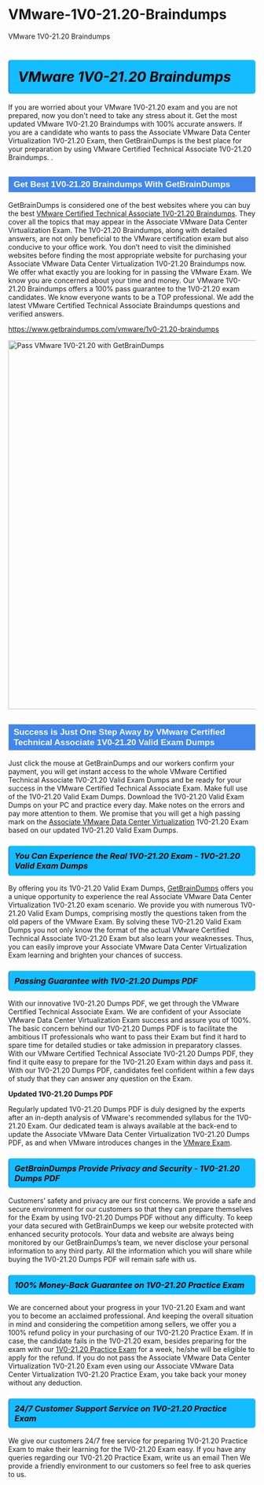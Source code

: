 # VMware-1V0-21.20-Braindumps
VMware 1V0-21.20 Braindumps
<h1><strong><span style="display: block; color: #000000; background: #14BDFF; border: 0.5px solid #AED6F1; border-left: 3px solid #3498DB; padding: .6em; border-radius: 6px;">                     <em>VMware 1V0-21.20 <span class="exam_variation">Braindumps</span> </em>                </span></strong>            </h1>                        <p>If you are worried about your VMware 1V0-21.20 exam and you are not prepared, now you don't need to take any stress about it.             Get the most updated VMware 1V0-21.20 <span class="exam_variation">Braindumps</span> with 100% accurate answers. If you are a candidate who wants to pass the             Associate VMware Data Center Virtualization 1V0-21.20 Exam, then GetBrainDumps is the best place for your preparation by using VMware Certified Technical Associate 1V0-21.20 <span class="exam_variation">Braindumps</span>. .</p>                        <h2 style="background: #4287ec; border: 1px solid #cccccc; padding: 5px 10px;">                <span style="color: #ffffff;">                    <span style="font-size: 11pt;">                        <span style="line-height: normal;">                            <span style="font-family: Calibri,sans-serif;">                                <strong>                                    <span style="font-size: 13.0pt;">Get Best 1V0-21.20 <span class="exam_variation">Braindumps</span> With GetBrainDumps</span>                                </strong>                            </span>                        </span>                    </span>                </span>            </h2>                        <p>GetBrainDumps is considered one of the best websites where you can buy the best <a href="https://www.getbraindumps.com/vmware/vmware-certified-technical-associate-braindumps.html">VMware Certified Technical Associate 1V0-21.20 <span class="exam_variation">Braindumps</span></a>.             They cover all the topics that may appear in the Associate VMware Data Center Virtualization Exam. The 1V0-21.20 <span class="exam_variation">Braindumps</span>,             along with detailed answers, are not only beneficial to the VMware certification exam but also conducive to your office work.             You don’t need to visit the diminished websites before finding the most appropriate website for purchasing your             Associate VMware Data Center Virtualization 1V0-21.20 <span class="exam_variation">Braindumps</span> now. We offer what exactly you are looking for in passing the VMware Exam.             We know you are concerned about your time and money. Our VMware 1V0-21.20 <span class="exam_variation">Braindumps</span> offers a 100% pass guarantee to the             1V0-21.20 exam candidates. We know everyone wants to be a TOP professional. We add the latest VMware Certified Technical Associate <span class="exam_variation">Braindumps</span> questions and verified answers.</p>                        <p><a href="https://www.getbraindumps.com/vmware/1v0-21.20-braindumps">https://www.getbraindumps.com/vmware/1v0-21.20-braindumps</a></p>                        <p><a href="https://www.getbraindumps.com/"><img src="https://www.getbraindumps.com/images/get-updated-exam-questions-with-discount-getbraindumps.jpg" class="postImage" alt="Pass VMware 1V0-21.20 with GetBrainDumps" width="750"></a></p>                            <h2 style="background: #4287ec; border: 1px solid #cccccc; padding: 5px 10px;">                <span style="color: #ffffff;">                    <span style="font-size: 11pt;">                        <span style="line-height: normal;">                            <span style="font-family: Calibri,sans-serif;">                                <strong>                                    <span style="font-size: 13.0pt;">Success is Just One Step Away by VMware Certified Technical Associate 1V0-21.20 <span class="exam_variation2">Valid Exam Dumps</span></span>                                </strong>                            </span>                        </span>                    </span>                </span>            </h2>                        <p>Just click the mouse at GetBrainDumps and our workers confirm your payment, you will get instant access to the whole VMware Certified Technical Associate 1V0-21.20 <span class="exam_variation2">Valid Exam Dumps</span>             and be ready for your success in the VMware Certified Technical Associate Exam. Make full use of the 1V0-21.20 <span class="exam_variation2">Valid Exam Dumps</span>. Download the 1V0-21.20 <span class="exam_variation2">Valid Exam Dumps</span> on your             PC and practice every day. Make notes on the errors and pay more attention to them. We promise that you will get a high passing mark on the             <a href="https://www.getbraindumps.com/vmware/1v0-21.20-braindumps">Associate VMware Data Center Virtualization</a> 1V0-21.20 Exam based on our updated 1V0-21.20 <span class="exam_variation2">Valid Exam Dumps</span>.</p>                        <h3>                <strong>                    <span style="display: block; color: #000000; background: #14BDFF; border: 0.5px solid #AED6F1; border-left: 3px solid #3498DB; padding: .6em; border-radius: 6px;">                        <em>You Can Experience the Real 1V0-21.20 Exam - 1V0-21.20 <span class="exam_variation2">Valid Exam Dumps</span></em>                    </span>                </strong>            </h3>                        <p>By offering you its 1V0-21.20 <span class="exam_variation2">Valid Exam Dumps</span>, <a href="https://www.getbraindumps.com/">GetBrainDumps</a> offers you a unique opportunity to experience the real             Associate VMware Data Center Virtualization 1V0-21.20 exam scenario. We provide you with numerous 1V0-21.20 <span class="exam_variation2">Valid Exam Dumps</span>, comprising mostly             the questions taken from the old papers of the VMware Exam. By solving these 1V0-21.20 <span class="exam_variation2">Valid Exam Dumps</span> you not only know the format of the actual             VMware Certified Technical Associate 1V0-21.20 Exam but also learn your weaknesses. Thus, you can easily improve your             Associate VMware Data Center Virtualization Exam learning and brighten your chances of success.</p>                        <h3>                <strong>                    <span style="display: block; color: #000000; background: #14BDFF; border: 0.5px solid #AED6F1; border-left: 3px solid #3498DB; padding: .6em; border-radius: 6px;">                        <em>Passing Guarantee with 1V0-21.20 <span class="exam_variation3">Dumps PDF</span></em>                    </span>                </strong>            </h3>                        <p>With our innovative 1V0-21.20 <span class="exam_variation3">Dumps PDF</span>, we get through the VMware Certified Technical Associate Exam. We are confident of your Associate VMware Data Center Virtualization Exam             success and assure you of 100%. The basic concern behind our 1V0-21.20 <span class="exam_variation3">Dumps PDF</span> is to facilitate the ambitious IT professionals who want to pass their             Exam but find it hard to spare time for detailed studies or take admission in preparatory classes. With our VMware Certified Technical Associate 1V0-21.20 <span class="exam_variation3">Dumps PDF</span>, they             find it quite easy to prepare for the 1V0-21.20 Exam within days and pass it. With our 1V0-21.20 <span class="exam_variation3">Dumps PDF</span>, candidates feel confident within a few days of             study that they can answer any question on the Exam.</p>                        <p><strong>Updated 1V0-21.20 <span class="exam_variation3">Dumps PDF</span></strong></p>                        <p>Regularly updated 1V0-21.20 <span class="exam_variation3">Dumps PDF</span> is duly designed by the experts after an in-depth analysis of VMware's recommended syllabus for the 1V0-21.20 Exam.             Our dedicated team is always available at the back-end to update the Associate VMware Data Center Virtualization 1V0-21.20 <span class="exam_variation3">Dumps PDF</span>,             as and when VMware introduces changes in the <a href="https://www.getbraindumps.com/vmware-braindumps.html">VMware Exam</a>.</p>                        <h3>                <strong>                    <span style="display: block; color: #000000; background: #14BDFF; border: 0.5px solid #AED6F1; border-left: 3px solid #3498DB; padding: .6em; border-radius: 6px;">                        <em>GetBrainDumps Provide Privacy and Security - 1V0-21.20 <span class="exam_variation3">Dumps PDF</span></em>                    </span>                </strong>            </h3>                        <p>Customers’ safety and privacy are our first concerns. We provide a safe and secure environment for our customers so that they can prepare themselves for the Exam by using             1V0-21.20 <span class="exam_variation3">Dumps PDF</span> without any difficulty. To keep your data secured with GetBrainDumps we keep our website protected with enhanced security protocols. Your data and website             are always being monitored by our GetBrainDumps’s team, we never disclose your personal information to any third party. All the information which you will share while buying             the 1V0-21.20 <span class="exam_variation3">Dumps PDF</span> will remain safe with us.</p>                        <h3>                <strong>                    <span style="display: block; color: #000000; background: #14BDFF; border: 0.5px solid #AED6F1; border-left: 3px solid #3498DB; padding: .6em; border-radius: 6px;">                        <em>100% Money-Back Guarantee on 1V0-21.20 <span class="exam_variation4">Practice Exam</span></em>                    </span>                </strong>            </h3>                        <p>We are concerned about your progress in your 1V0-21.20 Exam and want you to become an acclaimed professional. And keeping the overall situation in mind and             considering the competition among sellers, we offer you a 100% refund policy in your purchasing of our 1V0-21.20 <span class="exam_variation4">Practice Exam</span>. If in case, the candidate fails in the             1V0-21.20 exam, besides preparing for the exam with our <a href="https://www.getbraindumps.com/vmware/1v0-21.20-braindumps">1V0-21.20 <span class="exam_variation4">Practice Exam</span></a> for a week, he/she will be eligible to apply for the refund. If you do not pass the             Associate VMware Data Center Virtualization 1V0-21.20 Exam even using our Associate VMware Data Center Virtualization 1V0-21.20 <span class="exam_variation4">Practice Exam</span>, you             take back your money without any deduction.</p>                        <h3>                <strong>                    <span style="display: block; color: #000000; background: #14BDFF; border: 0.5px solid #AED6F1; border-left: 3px solid #3498DB; padding: .6em; border-radius: 6px;">                        <em>24/7 Customer Support Service on 1V0-21.20 <span class="exam_variation4">Practice Exam</span></em>                    </span>                </strong>            </h3>                        <p>We give our customers 24/7 free service for preparing 1V0-21.20 <span class="exam_variation4">Practice Exam</span> to make their learning for the 1V0-21.20 Exam easy. If you have any queries regarding our             1V0-21.20 <span class="exam_variation4">Practice Exam</span>, write us an email Then We provide a friendly environment to our customers so feel free to ask queries to us.</p>                    
